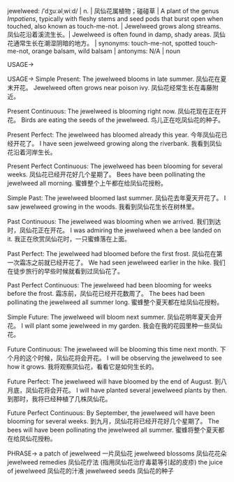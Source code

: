 jewelweed: /ˈdʒuːəlˌwiːd/ | n. | 凤仙花属植物；碰碰草 | A plant of the genus *Impatiens*, typically with fleshy stems and seed pods that burst open when touched, also known as touch-me-not. |  Jewelweed grows along streams. 凤仙花沿着溪流生长。|  Jewelweed is often found in damp, shady areas. 凤仙花通常生长在潮湿阴暗的地方。 | synonyms: touch-me-not, spotted touch-me-not, orange balsam, wild balsam | antonyms: N/A | noun

USAGE->

USAGE->
Simple Present:
The jewelweed blooms in late summer. 凤仙花在夏末开花。
Jewelweed often grows near poison ivy. 凤仙花经常生长在毒藤附近。


Present Continuous:
The jewelweed is blooming right now. 凤仙花现在正在开花。
Birds are eating the seeds of the jewelweed. 鸟儿正在吃凤仙花的种子。


Present Perfect:
The jewelweed has bloomed already this year. 今年凤仙花已经开花了。
I have seen jewelweed growing along the riverbank. 我看到凤仙花沿着河岸生长。


Present Perfect Continuous:
The jewelweed has been blooming for several weeks. 凤仙花已经开花好几个星期了。
Bees have been pollinating the jewelweed all morning. 蜜蜂整个上午都在给凤仙花授粉。


Simple Past:
The jewelweed bloomed last summer. 凤仙花去年夏天开花了。
I saw jewelweed growing in the woods. 我看到凤仙花生长在树林里。


Past Continuous:
The jewelweed was blooming when we arrived. 我们到达时，凤仙花正在开花。
I was admiring the jewelweed when a bee landed on it. 我正在欣赏凤仙花时，一只蜜蜂落在上面。


Past Perfect:
The jewelweed had bloomed before the first frost. 凤仙花在第一次霜冻之前就已经开花了。
We had seen jewelweed earlier in the hike. 我们在徒步旅行的早些时候就看到过凤仙花了。


Past Perfect Continuous:
The jewelweed had been blooming for weeks before the frost. 霜冻前，凤仙花已经开花数周了。
The bees had been pollinating the jewelweed all summer long. 蜜蜂整个夏天都在给凤仙花授粉。


Simple Future:
The jewelweed will bloom next summer. 凤仙花明年夏天会开花。
I will plant some jewelweed in my garden. 我会在我的花园里种一些凤仙花。


Future Continuous:
The jewelweed will be blooming this time next month. 下个月的这个时候，凤仙花将会开花。
I will be observing the jewelweed to see how it grows. 我将观察凤仙花，看看它是如何生长的。


Future Perfect:
The jewelweed will have bloomed by the end of August. 到八月底，凤仙花将会开花。
I will have planted several jewelweed plants by then. 到那时，我将已经种植了几株凤仙花。


Future Perfect Continuous:
By September, the jewelweed will have been blooming for several weeks. 到九月，凤仙花将已经开花好几个星期了。
The bees will have been pollinating the jewelweed all summer. 蜜蜂将整个夏天都在给凤仙花授粉。



PHRASE->
a patch of jewelweed 一片凤仙花
jewelweed blossoms 凤仙花花朵
jewelweed remedies 凤仙花疗法 (指用凤仙花治疗毒葛等引起的皮疹)
the juice of jewelweed 凤仙花的汁液
jewelweed seeds 凤仙花的种子
